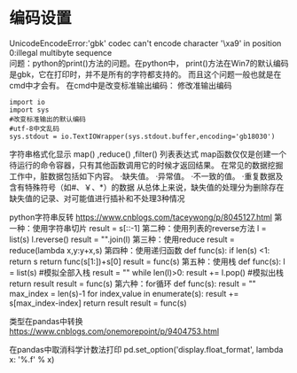 # 编码设置  
UnicodeEncodeError:'gbk' codec can't encode character '\xa9' in position 0:illegal multibyte sequence  
问题：python的print()方法的问题。在python中， print()方法在Win7的默认编码是gbk，它在打印时，并不是所有的字符都支持的。 而且这个问题一般也就是在cmd中才会有。 在cmd中是改变标准输出编码： 修改准输出编码  
```
import io  
import sys 
#改变标准输出的默认编码 
#utf-8中文乱码
sys.stdout = io.TextIOWrapper(sys.stdout.buffer,encoding='gb18030') 
```


字符串格式化显示
map() ,reduce() ,filter() 列表表达式
map函数仅仅是创建一个待运行的命令容器，只有其他函数调用它的时候才返回结果。
在常见的数据挖掘工作中，脏数据包括如下内容。
·缺失值。
·异常值。
·不一致的值。
·重复数据及含有特殊符号（如#、￥、*）的数据
从总体上来说，缺失值的处理分为删除存在缺失值的记录、对可能值进行插补和不处理3种情况

python字符串反转
https://www.cnblogs.com/taceywong/p/8045127.html
第一种：使用字符串切片
result = s[::-1]
第二种：使用列表的reverse方法
l = list(s)
l.reverse()
result = "".join(l)
第三种：使用reduce
result = reduce(lambda x,y:y+x,s)
第四种：使用递归函数
def func(s):
    if len(s) <1:
        return s
    return func(s[1:])+s[0]
result = func(s)
第五种：使用栈
def func(s):
    l = list(s) #模拟全部入栈
    result = ""
    while len(l)>0:
        result += l.pop() #模拟出栈
    return result
result = func(s)
第六种：for循环
def func(s):
    result = ""
    max_index = len(s)-1
    for index,value in enumerate(s):
        result += s[max_index-index]
    return result
result = func(s)

类型在pandas中转换
https://www.cnblogs.com/onemorepoint/p/9404753.html

在pandas中取消科学计数法打印
pd.set_option('display.float_format', lambda x: '%.f' % x)
